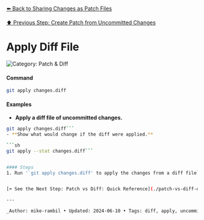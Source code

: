 [⬅️ Back to Sharing Changes as Patch Files](./sharing-changes-as-patch-files.md)

[⬆️ Previous Step: Create Patch from Uncommitted Changes](./create-patch-from-uncommitted-changes.md)

# Apply Diff File


![Category: Patch & Diff](https://img.shields.io/badge/Category-Patch%20%26%20Diff-blue)

#### Command
```sh
git apply changes.diff
```

#### Examples
- **Apply a diff file of uncommitted changes.** 

 ```sh
git apply changes.diff```
- **Show what would change if the diff were applied.** 

 ```sh
git apply --stat changes.diff```


#### Steps
1. Run '`git apply changes.diff' to apply the changes from a diff file`.


[➡️ See the Next Step: Patch vs Diff: Quick Reference](./patch-vs-diff-quick-reference.md)

---

_Author: mike-rambil • Updated: 2024-06-10 • Tags: diff, apply, uncommitted_
